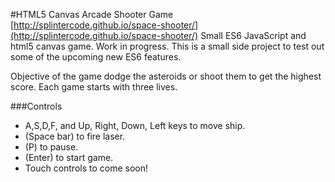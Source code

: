 #HTML5 Canvas Arcade Shooter Game
[http://splintercode.github.io/space-shooter/](http://splintercode.github.io/space-shooter/)
Small ES6 JavaScript and html5 canvas game. Work in progress. This is a small side project to test out
some of the upcoming new ES6 features.

Objective of the game dodge the asteroids or shoot them to get the highest score. Each game starts with three lives.

###Controls
- A,S,D,F, and Up, Right, Down, Left keys to move ship.
- (Space bar) to fire laser.
- (P) to pause.
- (Enter) to start game.
- Touch controls to come soon!
